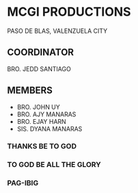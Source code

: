 # MCGI PRODUCTIONS
PASO DE BLAS, VALENZUELA CITY



## COORDINATOR
BRO. JEDD SANTIAGO



## MEMBERS
- BRO. JOHN UY
- BRO. AJY MANARAS
- BRO. EJAY HARN
- SIS. DYANA MANARAS




### THANKS BE TO GOD
### TO GOD BE ALL THE GLORY
### PAG-IBIG
